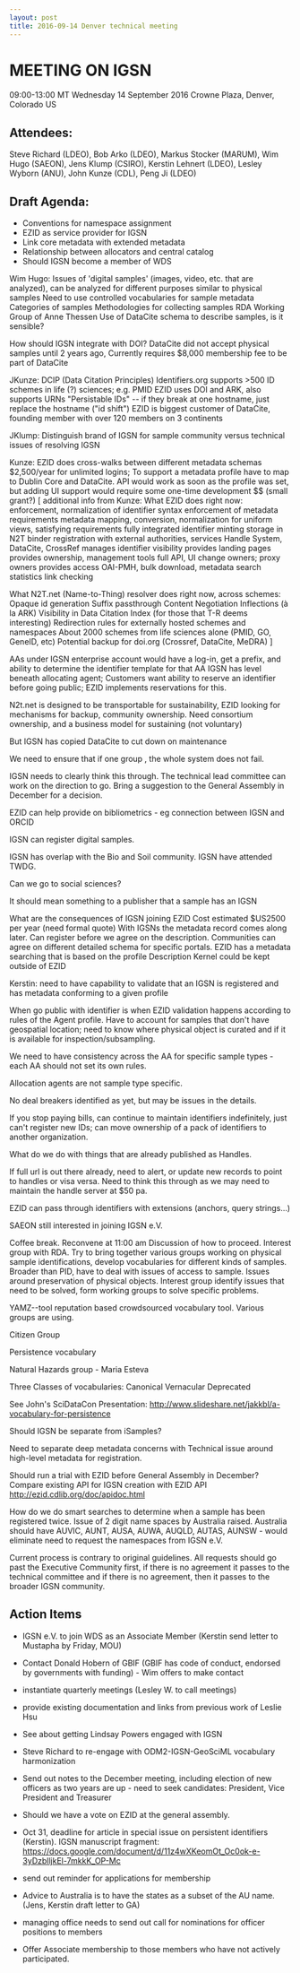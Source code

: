 ```yaml
---
layout: post
title: 2016-09-14 Denver technical meeting
---
```


# MEETING ON IGSN

09:00-13:00 MT Wednesday 14 September 2016 
Crowne Plaza, Denver, Colorado US

## Attendees:
Steve Richard (LDEO), Bob Arko (LDEO), Markus Stocker (MARUM), Wim Hugo (SAEON), Jens Klump (CSIRO), Kerstin Lehnert (LDEO), Lesley Wyborn (ANU), John Kunze (CDL), Peng Ji (LDEO)

## Draft Agenda:
- Conventions for namespace assignment
- EZID as service provider for IGSN
- Link core metadata with extended metadata
- Relationship between allocators and central catalog
- Should IGSN become a member of WDS 

Wim Hugo:
Issues of 'digital samples' (images, video, etc. that are analyzed), can be analyzed for different purposes similar to physical samples
Need to use controlled vocabularies  for sample metadata
Categories of samples
Methodologies for collecting samples
RDA Working Group of Anne Thessen
Use of DataCite schema to describe samples, is it sensible?

How should IGSN integrate with DOI?
DataCite did not accept physical samples until 2 years ago,
Currently requires $8,000 membership fee to be part of DataCite

JKunze: DCIP (Data Citation Principles)
Identifiers.org supports >500 ID schemes in life (?) sciences; e.g. PMID
EZID uses DOI and ARK, also supports URNs
"Persistable IDs" -- if they break at one hostname, just replace the hostname ("id shift")
EZID is biggest customer of DataCite, founding member with over 120 members on 3 continents

JKlump: Distinguish brand of IGSN for sample community versus technical issues of resolving IGSN

Kunze: EZID does cross-walks between different metadata schemas
$2,500/year for unlimited logins; To support a metadata profile have to map to Dublin Core and DataCite.
API would work as soon as the profile was set, but adding UI support would require some one-time development $$ (small grant?)
[ additional info from Kunze: 
  What EZID does right now:
enforcement, normalization of identifier syntax
enforcement of metadata requirements
metadata mapping, conversion, normalization
for uniform views, satisfying requirements
fully integrated identifier minting
storage in N2T binder
registration with external authorities, services
Handle System, DataCite, CrossRef
manages identifier visibility
provides landing pages
provides ownership, management tools
full API, UI
change owners; proxy owners
provides access
OAI-PMH, bulk download, metadata search
statistics
link checking

  What N2T.net (Name-to-Thing) resolver does right now, across schemes:
Opaque id generation
Suffix passthrough
Content Negotiation
Inflections (à la ARK)
Visibility in Data Citation Index (for those that T-R deems interesting)
Redirection rules for externally hosted schemes and namespaces
About 2000 schemes from life sciences alone (PMID, GO, GeneID, etc)
Potential backup for doi.org (Crossref, DataCite, MeDRA)
]

AAs under IGSN enterprise account would have a log-in, get a prefix, and ability to determine the identifier template for that AA
IGSN has level beneath allocating agent; 
Customers want ability to reserve an identifier before going public; EZID implements reservations for this.



N2t.net is designed to be transportable for sustainability, EZID looking for mechanisms for backup, community ownership.  Need consortium ownership, and a business model for sustaining (not voluntary)

But IGSN has copied DataCite to cut down on maintenance

We need to ensure that if one group , the whole system does not fail. 

IGSN needs to clearly think this through. The technical lead committee can work on the direction to go. Bring a suggestion to the General Assembly in December for a decision.

EZID can help provide on bibliometrics - eg connection between IGSN and ORCID

IGSN can register digital samples. 

IGSN has overlap with the Bio and Soil community. IGSN have attended TWDG. 

Can we go to social sciences?

It should mean something to a publisher that a sample has an IGSN

What are the consequences of IGSN joining EZID
Cost estimated $US2500 per year (need formal quote)
With IGSNs the metadata record comes along later.
Can register before we agree on the description.
Communities can agree on different detailed schema for specific portals.
EZID has a metadata searching that is based on the profile
Description Kernel could be kept outside of EZID

Kerstin: need to have capability to validate that an IGSN is registered and has metadata conforming to a given profile

When go public with identifier is when EZID validation happens according to rules of the 
Agent profile.
Have to account for samples that don't have geospatial location; need to know where physical object is curated and if it is available for inspection/subsampling.

We need to have consistency across the AA for specific sample types - each AA should not set its own rules.

Allocation agents are not sample type specific.

No deal breakers identified as yet, but may be issues in the details.

If you stop paying bills, can continue to maintain identifiers indefinitely, just can't register new IDs; can move ownership of a pack of identifiers to another organization.

What do we do with things that are already published as Handles. 

If full url is out there already, need to alert, or update new records to point to handles or visa versa. Need to think this through as we may need to maintain the handle server at $50 pa.


EZID can pass through identifiers with extensions (anchors, query strings...)

SAEON still interested in joining IGSN e.V.

Coffee break.
Reconvene at 11:00 am
Discussion of how to proceed. Interest group with RDA. Try to bring together various groups working on physical sample identifications, develop vocabularies for different kinds of samples. 
Broader than PID, have to deal with issues of access to sample. Issues around preservation of physical objects. 
Interest group identify issues that need to be solved, form working groups to solve specific problems. 

YAMZ--tool  reputation based crowdsourced vocabulary tool.  Various groups  are using. 

Citizen Group

Persistence vocabulary

Natural Hazards group - Maria Esteva

Three Classes of vocabularies:
Canonical
Vernacular
Deprecated

See John's SciDataCon Presentation: http://www.slideshare.net/jakkbl/a-vocabulary-for-persistence 

Should IGSN be separate from iSamples?

Need to separate deep metadata concerns with Technical issue around high-level metadata for registration.

Should run a trial with EZID before General Assembly in December?  Compare existing API for IGSN creation with  EZID API http://ezid.cdlib.org/doc/apidoc.html 

How do we do smart searches to determine when a sample has been registered twice.
Issue of 2 digit name spaces by Australia raised. 
Australia should have AUVIC, AUNT, AUSA, AUWA, AUQLD, AUTAS, AUNSW - would eliminate need to request the namespaces from IGSN e.V.

Current process is contrary to original guidelines. All requests should go past the Executive Community first, if there is no agreement it passes to the technical committee and if there is no agreement, then it passes to the broader IGSN community. 

## Action Items
- IGSN e.V. to join WDS as an Associate Member (Kerstin send letter to Mustapha by Friday, MOU)
- Contact Donald Hobern of GBIF (GBIF has code of conduct, endorsed by governments with funding) - Wim offers to make contact
- instantiate quarterly meetings (Lesley W. to call meetings)
- provide existing documentation and links from previous work of Leslie Hsu
- See about getting Lindsay Powers engaged with IGSN 
- Steve Richard to re-engage with ODM2-IGSN-GeoSciML vocabulary harmonization
- Send out notes to the December meeting, including election of new officers as two years are up - need to seek candidates: President, Vice President and Treasurer
- Should we have a vote on EZID at the general assembly.
- Oct 31, deadline for article in special issue on persistent identifiers (Kerstin). IGSN manuscript fragment: https://docs.google.com/document/d/11z4wXKeomOt_Oc0ok-e-3yDzblljkEl-7mkkK_OP-Mc

- send out reminder for applications for membership

- Advice to Australia is to have the states as a subset of the AU name. (Jens, Kerstin draft letter to GA)

- managing office needs to send out call for nominations for officer positions to members
- Offer Associate membership to those members who have not actively participated.
